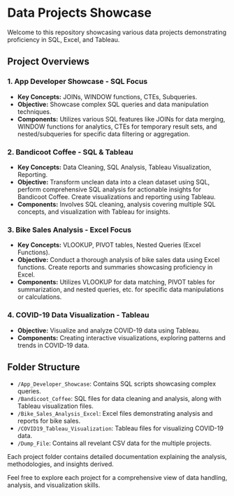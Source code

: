 # Data Projects Showcase

Welcome to this repository showcasing various data projects demonstrating proficiency in SQL, Excel, and Tableau.

## Project Overviews

### 1. App Developer Showcase - SQL Focus

- **Key Concepts:** JOINs, WINDOW functions, CTEs, Subqueries.
- **Objective:** Showcase complex SQL queries and data manipulation techniques.
- **Components:** Utilizes various SQL features like JOINs for data merging, WINDOW functions for analytics, CTEs for temporary result sets, and nested/subqueries for specific data filtering or aggregation.

### 2. Bandicoot Coffee - SQL & Tableau

- **Key Concepts:** Data Cleaning, SQL Analysis, Tableau Visualization, Reporting.
- **Objective:** Transform unclean data into a clean dataset using SQL, perform comprehensive SQL analysis for actionable insights for Bandicoot Coffee. Create visualizations and reporting using Tableau.
- **Components:** Involves SQL cleaning, analysis covering multiple SQL concepts, and visualization with Tableau for insights. 
### 3. Bike Sales Analysis - Excel Focus

- **Key Concepts:** VLOOKUP, PIVOT tables, Nested Queries (Excel Functions).
- **Objective:** Conduct a thorough analysis of bike sales data using Excel functions. Create reports and summaries showcasing proficiency in Excel.
- **Components:** Utilizes VLOOKUP for data matching, PIVOT tables for summarization, and nested queries, etc. for specific data manipulations or calculations.

### 4. COVID-19 Data Visualization - Tableau

- **Objective:** Visualize and analyze COVID-19 data using Tableau.
- **Components:** Creating interactive visualizations, exploring patterns and trends in COVID-19 data.

## Folder Structure

- `/App_Developer_Showcase`: Contains SQL scripts showcasing complex queries.
- `/Bandicoot_Coffee`: SQL files for data cleaning and analysis, along with Tableau visualization files.
- `/Bike_Sales_Analysis_Excel`: Excel files demonstrating analysis and reports for bike sales.
- `/COVID19_Tableau_Visualization`: Tableau files for visualizing COVID-19 data.
- `/Dump_File`: Contains all revelant CSV data for the multiple projects.

Each project folder contains detailed documentation explaining the analysis, methodologies, and insights derived.

Feel free to explore each project for a comprehensive view of data handling, analysis, and visualization skills.



  
  
  
  
 



